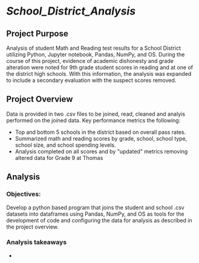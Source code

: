 #  ***School_District_Analysis*** 

##  Project Purpose
Analysis of student Math and Reading test results for a School District utilizing Python, Jupyter notebook, Pandas, NumPy, and OS. During the course of this project, evidence of academic dishonesty and grade alteration were noted for 9th grade student scores in reading and at one of the district high schools.  With this information, the analysis was expanded to include a secondary evaluation with the suspect scores removed. 

##  Project Overview 
Data is provided in two .csv files to be joined, read, cleaned and analyis performed on the joined data. Key performance metrics the following:
  - Top and bottom 5 schools in the district based on overall pass rates.
  - Summarized math and reading scores by grade, school, school type, school size, and school spending levels.
  - Analysis completed on all scores and by "updated" metrics removing altered data for Grade 9 at Thomas
   
## Analysis 
### Objectives:            

Develop a python based program that joins the student and school .csv datasets into dataframes using Pandas, NumPy, and OS as tools for the development of code and configuring the data for analysis as described in the project overview.


 ### Analysis takeaways  
-  
